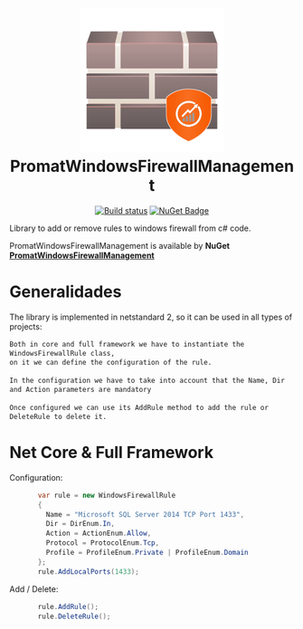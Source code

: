 <h1 align="center">
<img src="https://raw.githubusercontent.com/promatcloud/Branding/master/icons/PromatWindowsFirewallManagement/firewall.512.png" alt="promat" width="256"/>
 <br/>
 PromatWindowsFirewallManagement
</h1>

<div align="center">

[![Build status](https://ci.appveyor.com/api/projects/status/k3b39mkery9g5ke5?svg=true)](https://ci.appveyor.com/project/promatcloud/promatwindowsfirewallmanagement)
[![NuGet Badge](https://buildstats.info/nuget/PromatWindowsFirewallManagement?includePreReleases=true)](https://www.nuget.org/packages/PromatWindowsFirewallManagement/)

</div>
Library to add or remove rules to windows firewall from c# code.

PromatWindowsFirewallManagement is available by **NuGet [PromatWindowsFirewallManagement](https://www.nuget.org/packages/PromatWindowsFirewallManagement/)**

# Generalidades
The library is implemented in netstandard 2, so it can be used in all types of projects:

	Both in core and full framework we have to instantiate the WindowsFirewallRule class,  
	on it we can define the configuration of the rule.
	
	In the configuration we have to take into account that the Name, Dir and Action parameters are mandatory
	
	Once configured we can use its AddRule method to add the rule or DeleteRule to delete it.

# Net Core & Full Framework
Configuration:

```csharp
       var rule = new WindowsFirewallRule
       {
         Name = "Microsoft SQL Server 2014 TCP Port 1433",
         Dir = DirEnum.In,
         Action = ActionEnum.Allow,
         Protocol = ProtocolEnum.Tcp,
         Profile = ProfileEnum.Private | ProfileEnum.Domain
       };
       rule.AddLocalPorts(1433);
```

Add / Delete:

```csharp
       rule.AddRule();               
       rule.DeleteRule();
```  
